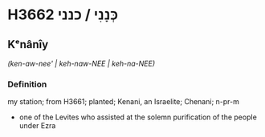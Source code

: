 # H3662 כְּנָנִי / כנני

## Kᵉnânîy

_(ken-aw-nee' | keh-naw-NEE | keh-na-NEE)_

### Definition

my station; from H3661; planted; Kenani, an Israelite; Chenani; n-pr-m

- one of the Levites who assisted at the solemn purification of the people under Ezra
